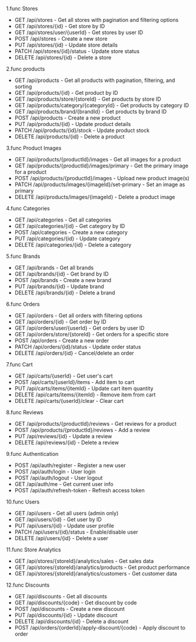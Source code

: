 1.func Stores
- GET /api/stores - Get all stores with pagination and filtering options
- GET /api/stores/{id} - Get store by ID
- GET /api/stores/user/{userId} - Get stores by user ID
- POST /api/stores - Create a new store
- PUT /api/stores/{id} - Update store details
- PATCH /api/stores/{id}/status - Update store status
- DELETE /api/stores/{id} - Delete a store

2.func products
- GET /api/products - Get all products with pagination, filtering, and sorting
- GET /api/products/{id} - Get product by ID
- GET /api/products/store/{storeId} - Get products by store ID
- GET /api/products/category/{categoryId} - Get products by category ID
- GET /api/products/brand/{brandId} - Get products by brand ID
- POST /api/products - Create a new product
- PUT /api/products/{id} - Update product details
- PATCH /api/products/{id}/stock - Update product stock
- DELETE /api/products/{id} - Delete a product

3.func Product Images
- GET /api/products/{productId}/images - Get all images for a product
- GET /api/products/{productId}/images/primary - Get the primary image for a product
- POST /api/products/{productId}/images - Upload new product image(s)
- PATCH /api/products/images/{imageId}/set-primary - Set an image as primary
- DELETE /api/products/images/{imageId} - Delete a product image

4.func Categories
- GET /api/categories - Get all categories
- GET /api/categories/{id} - Get category by ID
- POST /api/categories - Create a new category
- PUT /api/categories/{id} - Update category
- DELETE /api/categories/{id} - Delete a category

5.func Brands
- GET /api/brands - Get all brands
- GET /api/brands/{id} - Get brand by ID
- POST /api/brands - Create a new brand
- PUT /api/brands/{id} - Update brand
- DELETE /api/brands/{id} - Delete a brand

6.func Orders
- GET /api/orders - Get all orders with filtering options
- GET /api/orders/{id} - Get order by ID
- GET /api/orders/user/{userId} - Get orders by user ID
- GET /api/orders/store/{storeId} - Get orders for a specific store
- POST /api/orders - Create a new order
- PATCH /api/orders/{id}/status - Update order status
- DELETE /api/orders/{id} - Cancel/delete an order

7.func Cart
- GET /api/carts/{userId} - Get user's cart
- POST /api/carts/{userId}/items - Add item to cart
- PUT /api/carts/items/{itemId} - Update cart item quantity
- DELETE /api/carts/items/{itemId} - Remove item from cart
- DELETE /api/carts/{userId}/clear - Clear cart

8.func Reviews
- GET /api/products/{productId}/reviews - Get reviews for a product
- POST /api/products/{productId}/reviews - Add a review
- PUT /api/reviews/{id} - Update a review
- DELETE /api/reviews/{id} - Delete a review

9.func Authentication
- POST /api/auth/register - Register a new user
- POST /api/auth/login - User login
- POST /api/auth/logout - User logout
- GET /api/auth/me - Get current user info
- POST /api/auth/refresh-token - Refresh access token

10.func Users
- GET /api/users - Get all users (admin only)
- GET /api/users/{id} - Get user by ID
- PUT /api/users/{id} - Update user profile
- PATCH /api/users/{id}/status - Enable/disable user
- DELETE /api/users/{id} - Delete a user

11.func Store Analytics
- GET /api/stores/{storeId}/analytics/sales - Get sales data
- GET /api/stores/{storeId}/analytics/products - Get product performance
- GET /api/stores/{storeId}/analytics/customers - Get customer data

12.func Discounts
- GET /api/discounts - Get all discounts
- GET /api/discounts/{code} - Get discount by code
- POST /api/discounts - Create a new discount
- PUT /api/discounts/{id} - Update discount
- DELETE /api/discounts/{id} - Delete a discount
- POST /api/orders/{orderId}/apply-discount/{code} - Apply discount to order